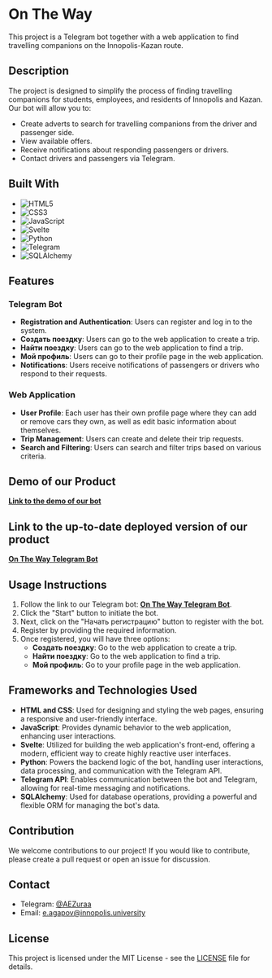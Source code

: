 # On The Way

This project is a Telegram bot together with a web application to find travelling companions on the Innopolis-Kazan route.

## Description

The project is designed to simplify the process of finding travelling companions for students, employees, and residents of Innopolis and Kazan. Our bot will allow you to:

- Create adverts to search for travelling companions from the driver and passenger side.
- View available offers.
- Receive notifications about responding passengers or drivers.
- Contact drivers and passengers via Telegram.

## Built With

- ![HTML5](https://img.shields.io/badge/-HTML5-E34F26?style=flat&logo=html5&logoColor=white) 
- ![CSS3](https://img.shields.io/badge/-CSS3-1572B6?style=flat&logo=css3&logoColor=white) 
- ![JavaScript](https://img.shields.io/badge/-JavaScript-F7DF1E?style=flat&logo=javascript&logoColor=black) 
- ![Svelte](https://img.shields.io/badge/-Svelte-FF3E00?style=flat&logo=svelte&logoColor=white) 
- ![Python](https://img.shields.io/badge/-Python-3776AB?style=flat&logo=python&logoColor=white) 
- ![Telegram](https://img.shields.io/badge/-Telegram-26A5E4?style=flat&logo=telegram&logoColor=white) 
- ![SQLAlchemy](https://img.shields.io/badge/-SQLAlchemy-EE0000?style=flat&logo=sqlalchemy&logoColor=white)

## Features

### Telegram Bot

- **Registration and Authentication**: Users can register and log in to the system.
- **Создать поездку**: Users can go to the web application to create a trip.
- **Найти поездку**: Users can go to the web application to find a trip.
- **Мой профиль**: Users can go to their profile page in the web application.
- **Notifications**: Users receive notifications of passengers or drivers who respond to their requests.

### Web Application

- **User Profile**: Each user has their own profile page where they can add or remove cars they own, as well as edit basic information about themselves.
- **Trip Management**: Users can create and delete their trip requests.
- **Search and Filtering**: Users can search and filter trips based on various criteria.

## Demo of our Product

[**Link to the demo of our bot**]()

## Link to the up-to-date deployed version of our product

[**On The Way Telegram Bot**](https://t.me/OnTheWayApp_bot)

## Usage Instructions

1. Follow the link to our Telegram bot: [**On The Way Telegram Bot**](https://t.me/OnTheWayApp_bot).
2. Click the "Start" button to initiate the bot.
3. Next, click on the "Начать регистрацию" button to register with the bot.
4. Register by providing the required information.
5. Once registered, you will have three options:
    - **Создать поездку**: Go to the web application to create a trip.
    - **Найти поездку**: Go to the web application to find a trip.
    - **Мой профиль**: Go to your profile page in the web application.

## Frameworks and Technologies Used

- **HTML and CSS**: Used for designing and styling the web pages, ensuring a responsive and user-friendly interface.
- **JavaScript**: Provides dynamic behavior to the web application, enhancing user interactions.
- **Svelte**: Utilized for building the web application's front-end, offering a modern, efficient way to create highly reactive user interfaces.
- **Python**: Powers the backend logic of the bot, handling user interactions, data processing, and communication with the Telegram API.
- **Telegram API**: Enables communication between the bot and Telegram, allowing for real-time messaging and notifications.
- **SQLAlchemy**: Used for database operations, providing a powerful and flexible ORM for managing the bot's data.

## Contribution

We welcome contributions to our project! If you would like to contribute, please create a pull request or open an issue for discussion.

## Contact

- Telegram: [@AEZuraa](https://t.me/AEZuraa)
- Email: [e.agapov@innopolis.university](mailto:e.agapov@innopolis.university)

## License

This project is licensed under the MIT License - see the [LICENSE](LICENSE) file for details.